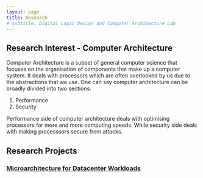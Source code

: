 ```yaml
---
layout: page
title: Research
# subtitle: Digital Logic Design and Computer Architecture Lab
---
```


## Research Interest - Computer Architecture

Computer Architecture is a subset of general computer science that focuses on the organisation of components that make up a computer system. It deals with processors which are often overlooked by us due to the abstractions that we use. One can say computer architecture can be broadly divided into two sections:
1. Performance
2. Security

Performance side of computer architecture deals with optimising processors for more and more computing speeds. While security side deals with making processsors secure from attacks.

## Research Projects

### [Microarchitecture for Datacenter Workloads](./cs490/)